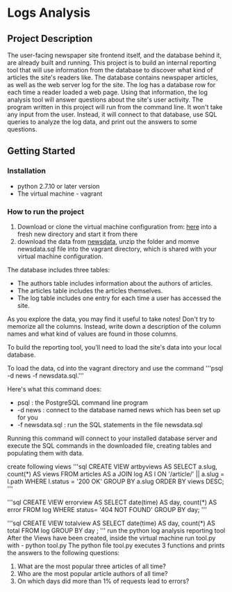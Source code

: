 # Logs Analysis
## Project Description
The user-facing newspaper site frontend itself, and the database behind it, are already built and running. This project is to build an internal reporting tool that will use information from the database to discover what kind of articles the site's readers like. The database contains newspaper articles, as well as the web server log for the site. The log has a database row for each time a reader loaded a web page. Using that information, the log analysis tool will answer questions about the site's user activity. The program written in this project will run from the command line. It won't take any input from the user. Instead, it will connect to that database, use SQL queries to analyze the log data, and print out the answers to some questions.

## Getting Started

### Installation
- python 2.7.10 or later version
- The virtual machine - vagrant

### How to run the project
1. Download or clone the virtual machine configuration from:
[here](https://github.com/udacity/fullstack-nanodegree-vm) into a fresh new directory and start it from there
2. download the data from [newsdata](https://d17h27t6h515a5.cloudfront.net/topher/2016/August/57b5f748_newsdata/newsdata.zip), unzip the folder and momve newsdata.sql file into the vagrant directory, which is shared with your virtual machine configuration.

The database includes three tables:

- The authors table includes information about the authors of articles.
- The articles table includes the articles themselves.
- The log table includes one entry for each time a user has accessed the site.

As you explore the data, you may find it useful to take notes! Don't try to memorize all the columns. Instead, write down a description of the column names and what kind of values are found in those columns.

To build the reporting tool, you'll need to load the site's data into your local database.

To load the data, cd into the vagrant directory and use the command '''psql -d news -f newsdata.sql.'''

Here's what this command does:
- psql : the PostgreSQL command line program
- -d news : connect to the database named news which has been set up for you
- -f newsdata.sql : run the SQL statements in the file newsdata.sql

Running this command will connect to your installed database server and execute the SQL commands in the downloaded file, creating tables and populating them with data.

create following views
'''sql
CREATE VIEW artbyviews AS
SELECT a.slug, count(*) AS views
FROM articles AS a
JOIN log AS l
ON '/article/' || a.slug = l.path
WHERE l.status = '200 OK'
GROUP BY a.slug
ORDER BY views DESC;
'''

'''sql
CREATE VIEW errorview AS
SELECT date(time) AS day,
count(*) AS error
FROM log
WHERE status= '404 NOT FOUND'
GROUP BY day;
'''

'''sql
CREATE VIEW totalview AS
SELECT date(time) AS day,
count(*) AS total
FROM log
GROUP BY day ;
'''
run the python log analysis reporting tool
After the Views have been created, inside the virtual machine run tool.py with -
python tool.py
The python file tool.py executes 3 functions and prints the answers to the following questions:
1. What are the most popular three articles of all time?
2. Who are the most popular article authors of all time?
3. On which days did more than 1% of requests lead to errors?
